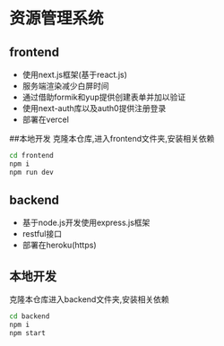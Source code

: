 # 资源管理系统
## frontend
- 使用next.js框架(基于react.js)
- 服务端渲染减少白屏时间
- 通过借助formik和yup提供创建表单并加以验证
- 使用next-auth库以及auth0提供注册登录
- 部署在vercel

##本地开发
克隆本仓库,进入frontend文件夹,安装相关依赖
```sh
cd frontend
npm i
npm run dev
```
## backend
- 基于node.js开发使用express.js框架
- restful接口
- 部署在heroku(https)

## 本地开发
克隆本仓库进入backend文件夹,安装相关依赖
```sh
cd backend
npm i
npm start
```
